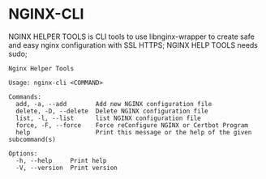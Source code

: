 # NGINX-CLI

NGINX HELPER TOOLS is CLI tools to use libnginx-wrapper to create safe and easy nginx configuration with SSL HTTPS; NGINX HELP TOOLS needs sudo;

```
Nginx Helper Tools

Usage: nginx-cli <COMMAND>

Commands:
  add, -a, --add        Add new NGINX configuration file
  delete, -D, --delete  Delete NGINX configuration file
  list, -l, --list      list NGINX configuration file
  force, -F, --force    Force reConfigure NGINX or Certbot Program
  help                  Print this message or the help of the given subcommand(s)

Options:
  -h, --help     Print help
  -V, --version  Print version
```
